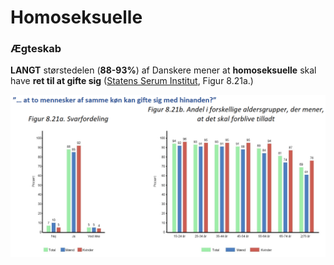 # Homoseksuelle

### Ægteskab

**LANGT** størstedelen (**88-93%**) af Danskere mener at **homoseksuelle** skal have **ret til at gifte sig** ([Statens Serum Institut](https://files.projektsexus.dk/2019-10-26\_SEXUS-rapport\_2017-2018.pdf), Figur 8.21a.)&#x20;

![Statens Serum Institut, Figur 8.21a.](<../.gitbook/assets/billede (18).png>)



